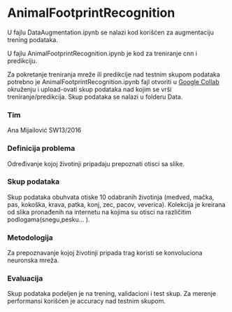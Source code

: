 # AnimalFootprintRecognition
   
   
   U fajlu DataAugmentation.ipynb se nalazi kod korišćen za augmentaciju trening podataka.
   
   U fajlu AnimalFootprintRecognition.ipynb je kod za treniranje cnn i predikciju.
   
   Za pokretanje treniranja mreže ili predikcije nad testnim skupom podataka potrebno je AnimalFootprintRecognition.ipynb
   fajl otvoriti u [Google Collab](https://colab.research.google.com/notebooks/intro.ipynb) okruženju i upload-ovati skup podataka nad kojim se vrši treniranje/predikcija. 
   Skup podataka se nalazi u folderu Data.
   
### Tim
   Ana Mijailović SW13/2016

### Definicija problema
   Određivanje kojoj životinji pripadaju prepoznati otisci sa slike.

### Skup podataka
   Skup podataka obuhvata otiske 10 odabranih životinja (medved, mačka, pas, kokoška, krava, patka, konj, zec, 
   pacov, veverica).
   Kolekcija je kreirana od slika pronađenih na internetu na kojima su otisci na različitim podlogama(snegu,pesku... ).

### Metodologija
  Za prepoznavanje kojoj životinji pripada trag koristi se konvoluciona neuronska mreža.

### Evaluacija
  Skup podataka podeljen je na trening, validacioni i test skup.
  Za merenje performansi korišćen je accuracy nad testnim skupom.
  
